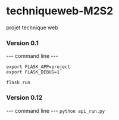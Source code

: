 # techniqueweb-M2S2
projet technique web

### Version 0.1
--- command line ---
```
export FLASK_APP=project
export FLASK_DEBUG=1

flask run
```


### Version 0.12
--- command line ---
```python api_run.py```
